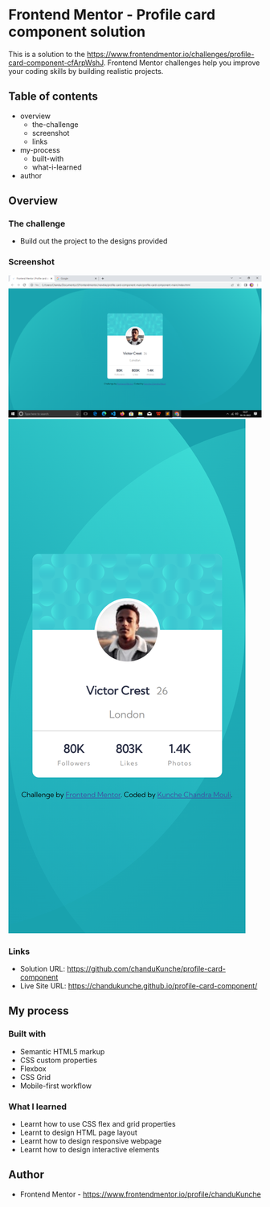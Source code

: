 # Frontend Mentor - Profile card component solution

This is a solution to the https://www.frontendmentor.io/challenges/profile-card-component-cfArpWshJ. Frontend Mentor challenges help you improve your coding skills by building realistic projects. 

## Table of contents

- overview
  - the-challenge
  - screenshot
  - links
- my-process
  - built-with
  - what-i-learned
- author


## Overview

### The challenge

- Build out the project to the designs provided

### Screenshot

![](./screenshot1.png)
![](./screenshot2.png)


### Links

- Solution URL: https://github.com/chanduKunche/profile-card-component
- Live Site URL: https://chandukunche.github.io/profile-card-component/

## My process

### Built with

- Semantic HTML5 markup
- CSS custom properties
- Flexbox
- CSS Grid
- Mobile-first workflow


### What I learned

- Learnt how to use CSS flex and grid properties
- Learnt to design HTML page layout
- Learnt how to design responsive webpage
- Learnt how to design interactive elements

## Author

- Frontend Mentor - https://www.frontendmentor.io/profile/chanduKunche

